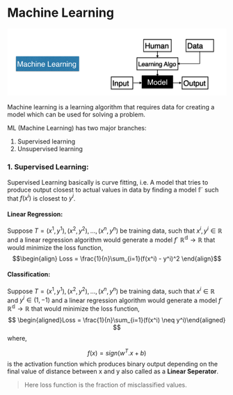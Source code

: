 # Machine Learning

![ML Model](image.png)

Machine learning is a learning algorithm that requires data for creating a model which can be used for solving a problem.

ML (Machine Learning) has two major branches:

1.  Supervised learning
2.  Unsupervised learning

### 1.  Supervised Learning:

Supervised Learning basically is curve fitting, i.e. A model that tries to produce output closest to actual values in data by finding a model $\mathbb{f´}$ such that $f(x^i)$ is closest to $y^i$.  



#### Linear Regression:

Suppose $T = {(x^1, y^1), (x^2, y^2), \dots, (x^n, y^n)}$ be training data, such that $x^i, y^i \in \mathbb{R}$ 
and a linear regression algorithm would generate a model $f´$ $\mathbb{R^d} \to \mathbb{R}$ that would  minimize the loss function, 
$$\begin{align}
    Loss = \frac{1}{n}\sum_{i=1}(f(x^i) - y^i)^2
\end{align}$$

#### Classification:

Suppose $T = {(x^1, y^1), (x^2, y^2), \dots, (x^n, y^n)}$ be training data, such that $x^i \in \mathbb{R}$ and $y^i \in (1,-1)$  and a linear regression algorithm would generate a model $f´$ $\mathbb{R^d} \to \mathbb{R}$ that would  minimize the loss function, \
$$ \begin{aligned}Loss = \frac{1}{n}\sum_{i=1}(f(x^i) \neq y^i)\end{aligned} $$ 
where,

$$ f(x) = sign(w^T.x + b) $$ is the activation function which produces binary output depending on the final value of distance between x and y also called as a **Linear Seperator**.


> Here loss function is the fraction of misclassified values.


